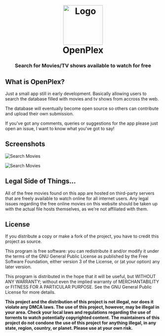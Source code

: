 <h1 align="center">
  <img src="https://dl.dropbox.com/s/5ijrr4uesqf8xtn/openplex-logo.png?dl=0" height="128" width="128" alt="Logo" />
  <br />
  OpenPlex
</h1>

<h3 align="center">Search for Movies/TV shows available to watch for free</h3>

<div align="center">
</div>

## What is OpenPlex?

Just a small app still in early development. Basically allowing users to search the database filled with movies and tv shows from accross the web.

The database will eventually become open source so others can contribute and upload their own submission.

If you've got any comments, queries or suggestions for the app please just open an issue, I want to know what you've got to say!

## Screenshots
![Search Movies](https://dl.dropbox.com/s/ozx2m5f4av1rl4l/OpenPlex%20-%20Search%20Movies.png?dl=0)

![Search Movies](https://dl.dropbox.com/s/ozx2m5f4av1rl4l/OpenPlex%20-%20Search%20Movies.png?dl=0)

## Legal Side of Things...
All of the free movies found on this app are hosted on third-party servers that are freely available to watch online for all internet users. Any legal issues regarding the free online movies on this website should be taken up with the actual file hosts themselves, as we're not affiliated with them.

## License
If you distribute a copy or make a fork of the project, you have to credit this project as source.

This program is free software: you can redistribute it and/or modify it under the terms of the GNU General Public License as published by the Free Software Foundation, either version 3 of the License, or (at your option) any later version.

This program is distributed in the hope that it will be useful, but WITHOUT ANY WARRANTY; without even the implied warranty of MERCHANTABILITY or FITNESS FOR A PARTICULAR PURPOSE. See the GNU General Public License for more details.

**This project and the distribution of this project is not illegal, nor does it violate any DMCA laws. The use of this project, however, may be illegal in your area. Check your local laws and regulations regarding the use of torrents to watch potentially copyrighted content. The maintainers of this project do not condone the use of this project for anything illegal, in any state, region, country, or planet. Please use at your own risk.**
